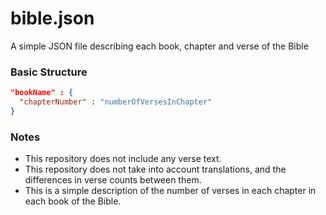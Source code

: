 # bible.json
A simple JSON file describing each book, chapter and verse of the Bible

### Basic Structure
```json
"bookName" : {
  "chapterNumber" : "numberOfVersesInChapter"
}
```

### Notes
* This repository does not include any verse text. 
* This repository does not take into account translations, and the differences in verse counts between them. 
* This is a simple description of the number of verses in each chapter in each book of the Bible.
